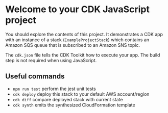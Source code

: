 # Welcome to your CDK JavaScript project

You should explore the contents of this project. It demonstrates a CDK app with an instance of a stack (`ExampleProjectStack`)
which contains an Amazon SQS queue that is subscribed to an Amazon SNS topic.

The `cdk.json` file tells the CDK Toolkit how to execute your app. The build step is not required when using JavaScript.

## Useful commands

* `npm run test`         perform the jest unit tests
* `cdk deploy`           deploy this stack to your default AWS account/region
* `cdk diff`             compare deployed stack with current state
* `cdk synth`            emits the synthesized CloudFormation template

